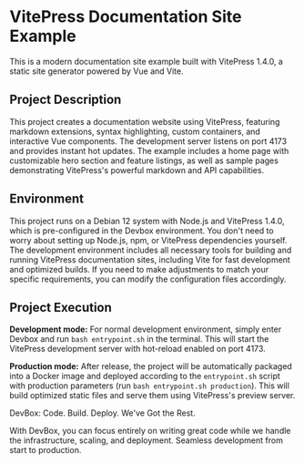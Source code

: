 # VitePress Documentation Site Example

This is a modern documentation site example built with VitePress 1.4.0, a static site generator powered by Vue and Vite.

## Project Description

This project creates a documentation website using VitePress, featuring markdown extensions, syntax highlighting, custom containers, and interactive Vue components. The development server listens on port 4173 and provides instant hot updates. The example includes a home page with customizable hero section and feature listings, as well as sample pages demonstrating VitePress's powerful markdown and API capabilities.

## Environment

This project runs on a Debian 12 system with Node.js and VitePress 1.4.0, which is pre-configured in the Devbox environment. You don't need to worry about setting up Node.js, npm, or VitePress dependencies yourself. The development environment includes all necessary tools for building and running VitePress documentation sites, including Vite for fast development and optimized builds. If you need to make adjustments to match your specific requirements, you can modify the configuration files accordingly.

## Project Execution

**Development mode:** For normal development environment, simply enter Devbox and run `bash entrypoint.sh` in the terminal. This will start the VitePress development server with hot-reload enabled on port 4173.

**Production mode:** After release, the project will be automatically packaged into a Docker image and deployed according to the `entrypoint.sh` script with production parameters (run `bash entrypoint.sh production`). This will build optimized static files and serve them using VitePress's preview server.


DevBox: Code. Build. Deploy. We've Got the Rest.

With DevBox, you can focus entirely on writing great code while we handle the infrastructure, scaling, and deployment. Seamless development from start to production. 